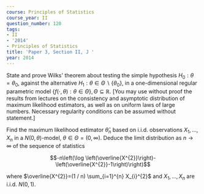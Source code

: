 ```yaml
---
course: Principles of Statistics
course_year: II
question_number: 120
tags:
- II
- '2014'
- Principles of Statistics
title: 'Paper 3, Section II, J '
year: 2014
---
```




State and prove Wilks' theorem about testing the simple hypothesis $H_{0}: \theta=\theta_{0}$, against the alternative $H_{1}: \theta \in \Theta \backslash\left\{\theta_{0}\right\}$, in a one-dimensional regular parametric model $\{f(\cdot, \theta): \theta \in \Theta\}, \Theta \subseteq \mathbb{R}$. [You may use without proof the results from lectures on the consistency and asymptotic distribution of maximum likelihood estimators, as well as on uniform laws of large numbers. Necessary regularity conditions can be assumed without statement.]

Find the maximum likelihood estimator $\hat{\theta}_{n}$ based on i.i.d. observations $X_{1}, \ldots, X_{n}$ in a $N(0, \theta)$-model, $\theta \in \Theta=(0, \infty)$. Deduce the limit distribution as $n \rightarrow \infty$ of the sequence of statistics

$$-n\left(\log \left(\overline{X^{2}}\right)-\left(\overline{X^{2}}-1\right)\right)$$

where $\overline{X^{2}}=(1 / n) \sum_{i=1}^{n} X_{i}^{2}$ and $X_{1}, \ldots, X_{n}$ are i.i.d. $N(0,1)$.